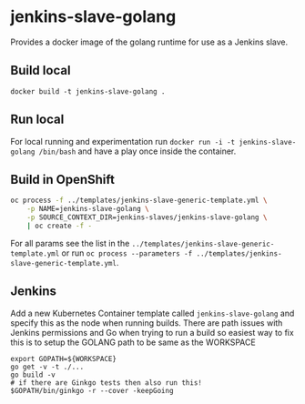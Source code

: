 # jenkins-slave-golang
Provides a docker image of the golang runtime for use as a Jenkins slave.

## Build local
`docker build -t jenkins-slave-golang .`

## Run local
For local running and experimentation run `docker run -i -t jenkins-slave-golang /bin/bash` and have a play once inside the container.

## Build in OpenShift
```bash
oc process -f ../templates/jenkins-slave-generic-template.yml \
    -p NAME=jenkins-slave-golang \
    -p SOURCE_CONTEXT_DIR=jenkins-slaves/jenkins-slave-golang \
    | oc create -f -
```
For all params see the list in the `../templates/jenkins-slave-generic-template.yml` or run `oc process --parameters -f ../templates/jenkins-slave-generic-template.yml`.

## Jenkins
Add a new Kubernetes Container template called `jenkins-slave-golang` and specify this as the node when running builds. There are path issues with Jenkins permissions and Go when trying to run a build so easiest way to fix this is to setup the GOLANG path to be same as the WORKSPACE
```
export GOPATH=${WORKSPACE}
go get -v -t ./...
go build -v
# if there are Ginkgo tests then also run this!
$GOPATH/bin/ginkgo -r --cover -keepGoing
```
